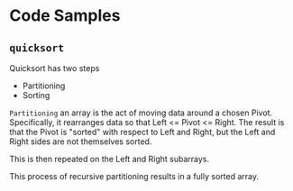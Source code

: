 # Code Samples

## `quicksort`

Quicksort has two steps
* Partitioning
* Sorting

`Partitioning` an array is the act of moving data around a chosen Pivot. Specifically, it rearranges data so that Left <= Pivot <= Right. The result is that the Pivot is "sorted" with respect to Left and Right, but the Left and Right sides are not themselves sorted. 

This is then repeated on the Left and Right subarrays.

This process of recursive partitioning results in a fully sorted array.
